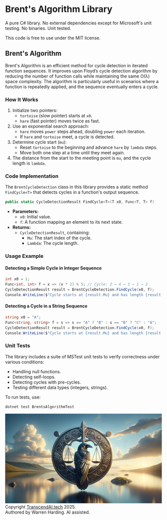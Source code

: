 # Brent's Algorithm Library

A pure C# library. No external dependencies except for Microsoft's unit testing. No binaries. Unit tested.

This code is free to use under the MIT license.

## Brent's Algorithm

Brent's Algorithm is an efficient method for cycle detection in iterated function sequences. It improves upon Floyd’s cycle detection algorithm by reducing the number of function calls while maintaining the same O(λ) space complexity. The algorithm is particularly useful in scenarios where a function is repeatedly applied, and the sequence eventually enters a cycle.

### How It Works

1. Initialize two pointers:
   - `tortoise` (slow pointer) starts at `x0`.
   - `hare` (fast pointer) moves twice as fast.
2. Use an exponential search approach:
   - `hare` moves `power` steps ahead, doubling `power` each iteration.
   - If `hare` and `tortoise` meet, a cycle is detected.
3. Determine cycle start (`mu`):
   - Reset `tortoise` to the beginning and advance `hare` by `lambda` steps.
   - Move both one step at a time until they meet again.
4. The distance from the start to the meeting point is `mu`, and the cycle length is `lambda`.

### Code Implementation

The `BrentCycleDetection` class in this library provides a static method `FindCycle<T>` that detects cycles in a function's output sequence.

```csharp
public static CycleDetectionResult FindCycle<T>(T x0, Func<T, T> f)
```
- **Parameters:**
  - `x0`: Initial value.
  - `f`: A function mapping an element to its next state.
- **Returns:**
  - `CycleDetectionResult`, containing:
    - `Mu`: The start index of the cycle.
    - `Lambda`: The cycle length.

### Usage Example

#### Detecting a Simple Cycle in Integer Sequence

```csharp
int x0 = 1;
Func<int, int> f = x => (x * 2) % 5; // Cycle: 2 → 4 → 3 → 1 → 2
CycleDetectionResult result = BrentCycleDetection.FindCycle(x0, f);
Console.WriteLine($"Cycle starts at {result.Mu} and has length {result.Lambda}");
```

#### Detecting a Cycle in a String Sequence

```csharp
string x0 = "A";
Func<string, string> f = s => s == "A" ? "B" : s == "B" ? "C" : "A";
CycleDetectionResult result = BrentCycleDetection.FindCycle(x0, f);
Console.WriteLine($"Cycle starts at {result.Mu} and has length {result.Lambda}");
```

### Unit Tests

The library includes a suite of MSTest unit tests to verify correctness under various conditions:
- Handling null functions.
- Detecting self-loops.
- Detecting cycles with pre-cycles.
- Testing different data types (integers, strings).

To run tests, use:
```sh
dotnet test BrentsAlgorithmTest
```

![AI Image](aiimage.jpg)
Copyright [TranscendAI.tech](https://TranscendAI.tech) 2025.</br>
Authored by Warren Harding. AI assisted.</br>

